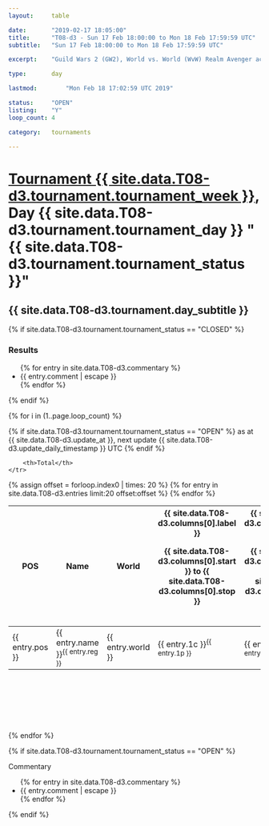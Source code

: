 ```yaml
---
layout: 	table

date: 		"2019-02-17 18:05:00"
title: 		"T08-d3 - Sun 17 Feb 18:00:00 to Mon 18 Feb 17:59:59 UTC"
subtitle: 	"Sun 17 Feb 18:00:00 to Mon 18 Feb 17:59:59 UTC"

excerpt:    "Guild Wars 2 (GW2), World vs. World (WvW) Realm Avenger achivement Tournament. \"Every Kill Counts\""

type:       day

lastmod: 		"Mon Feb 18 17:02:59 UTC 2019"

status:     "OPEN"
listing:    "Y"
loop_count: 4

category: 	tournaments

---
```

<div class="table_header">
    <h1><a href="{{ site.data.T08-d3.tournament.week_url }}">Tournament {{ site.data.T08-d3.tournament.tournament_week }}</a>, Day {{ site.data.T08-d3.tournament.tournament_day }} "{{ site.data.T08-d3.tournament.tournament_status }}"</h1>
    <h2>{{ site.data.T08-d3.tournament.day_subtitle }}</h2> 
</div>

{% if site.data.T08-d3.tournament.tournament_status == "CLOSED" %} 
<div class="commentary">
  <h3>Results</h3>
  <ul>
    {% for entry in site.data.T08-d3.commentary %}
    <li class="commentary_list">{{ entry.comment | escape }}</li>
    {% endfor %}
  </ul>
</div>
{% endif %}


{% for i in (1..page.loop_count) %}

{% if site.data.T08-d3.tournament.tournament_status == "OPEN" %} 
<span class="table_nextupdate">as at {{ site.data.T08-d3.update_at }}, next update {{ site.data.T08-d3.update_daily_timestamp }} UTC</span> 
{% endif %}

<table class="day_table">
  <colgroup>
    <col style="width:18px">
    <col style="width:55px">
    <col style="width:55px">
    <col style="width:12px">
    <col style="width:12px">
    <col style="width:12px">
    <col style="width:12px">
    <col style="width:12px">
    <col style="width:12px">
    <col style="width:12px">
    <col style="width:12px">
    <col style="width:12px">
    <col style="width:12px">
    <col style="width:12px">
    <col style="width:12px">
    <col style="width:12px">
    <col style="width:12px">
    <col style="width:12px">
    <col style="width:12px">
    <col style="width:12px">
    <col style="width:12px">
    <col style="width:12px">
    <col style="width:12px">
    <col style="width:12px">
    <col style="width:12px">
    <col style="width:12px">
    <col style="width:12px">
    <col style="width:18px">
  </colgroup>  
  <thead>
    <tr>
        <th>POS</th>
        <th class="AlignLeft">Name</th>
        <th class="AlignLeft">World</th>

<th><div class="label">{{ site.data.T08-d3.columns[0].label }}<p class="onhover">{{ site.data.T08-d3.columns[0].start }} to {{ site.data.T08-d3.columns[0].stop }}</p></div>​</th>
<th><div class="label">{{ site.data.T08-d3.columns[1].label }}<p class="onhover">{{ site.data.T08-d3.columns[1].start }} to {{ site.data.T08-d3.columns[1].stop }}</p></div>​</th>
<th><div class="label">{{ site.data.T08-d3.columns[2].label }}<p class="onhover">{{ site.data.T08-d3.columns[2].start }} to {{ site.data.T08-d3.columns[2].stop }}</p></div>​</th>
<th><div class="label">{{ site.data.T08-d3.columns[3].label }}<p class="onhover">{{ site.data.T08-d3.columns[3].start }} to {{ site.data.T08-d3.columns[3].stop }}</p></div>​</th>
<th><div class="label">{{ site.data.T08-d3.columns[4].label }}<p class="onhover">{{ site.data.T08-d3.columns[4].start }} to {{ site.data.T08-d3.columns[4].stop }}</p></div>​</th>
<th><div class="label">{{ site.data.T08-d3.columns[5].label }}<p class="onhover">{{ site.data.T08-d3.columns[5].start }} to {{ site.data.T08-d3.columns[5].stop }}</p></div>​</th>
<th><div class="label">{{ site.data.T08-d3.columns[6].label }}<p class="onhover">{{ site.data.T08-d3.columns[6].start }} to {{ site.data.T08-d3.columns[6].stop }}</p></div>​</th>
<th><div class="label">{{ site.data.T08-d3.columns[7].label }}<p class="onhover">{{ site.data.T08-d3.columns[7].start }} to {{ site.data.T08-d3.columns[7].stop }}</p></div>​</th>
<th><div class="label">{{ site.data.T08-d3.columns[8].label }}<p class="onhover">{{ site.data.T08-d3.columns[8].start }} to {{ site.data.T08-d3.columns[8].stop }}</p></div>​</th>
<th><div class="label">{{ site.data.T08-d3.columns[9].label }}<p class="onhover">{{ site.data.T08-d3.columns[9].start }} to {{ site.data.T08-d3.columns[9].stop }}</p></div>​</th>
<th><div class="label">{{ site.data.T08-d3.columns[10].label }}<p class="onhover">{{ site.data.T08-d3.columns[10].start }} to {{ site.data.T08-d3.columns[10].stop }}</p></div>​</th>

<th><div class="label">{{ site.data.T08-d3.columns[11].label }}<p class="onhover">{{ site.data.T08-d3.columns[11].start }} to {{ site.data.T08-d3.columns[11].stop }}</p></div>​</th>
<th><div class="label">{{ site.data.T08-d3.columns[12].label }}<p class="onhover">{{ site.data.T08-d3.columns[12].start }} to {{ site.data.T08-d3.columns[12].stop }}</p></div>​</th>
<th><div class="label">{{ site.data.T08-d3.columns[13].label }}<p class="onhover">{{ site.data.T08-d3.columns[13].start }} to {{ site.data.T08-d3.columns[13].stop }}</p></div>​</th>
<th><div class="label">{{ site.data.T08-d3.columns[14].label }}<p class="onhover">{{ site.data.T08-d3.columns[14].start }} to {{ site.data.T08-d3.columns[14].stop }}</p></div>​</th>
<th><div class="label">{{ site.data.T08-d3.columns[15].label }}<p class="onhover">{{ site.data.T08-d3.columns[15].start }} to {{ site.data.T08-d3.columns[15].stop }}</p></div>​</th>
<th><div class="label">{{ site.data.T08-d3.columns[16].label }}<p class="onhover">{{ site.data.T08-d3.columns[16].start }} to {{ site.data.T08-d3.columns[16].stop }}</p></div>​</th>
<th><div class="label">{{ site.data.T08-d3.columns[17].label }}<p class="onhover">{{ site.data.T08-d3.columns[17].start }} to {{ site.data.T08-d3.columns[17].stop }}</p></div>​</th>
<th><div class="label">{{ site.data.T08-d3.columns[18].label }}<p class="onhover">{{ site.data.T08-d3.columns[18].start }} to {{ site.data.T08-d3.columns[18].stop }}</p></div>​</th>
<th><div class="label">{{ site.data.T08-d3.columns[19].label }}<p class="onhover">{{ site.data.T08-d3.columns[19].start }} to {{ site.data.T08-d3.columns[19].stop }}</p></div>​</th>
<th><div class="label">{{ site.data.T08-d3.columns[20].label }}<p class="onhover">{{ site.data.T08-d3.columns[20].start }} to {{ site.data.T08-d3.columns[20].stop }}</p></div>​</th>

<th><div class="label">{{ site.data.T08-d3.columns[21].label }}<p class="onhover">{{ site.data.T08-d3.columns[21].start }} to {{ site.data.T08-d3.columns[21].stop }}</p></div>​</th>
<th><div class="label">{{ site.data.T08-d3.columns[22].label }}<p class="onhover">{{ site.data.T08-d3.columns[22].start }} to {{ site.data.T08-d3.columns[22].stop }}</p></div>​</th>
<th><div class="label">{{ site.data.T08-d3.columns[23].label }}<p class="onhover">{{ site.data.T08-d3.columns[23].start }} to {{ site.data.T08-d3.columns[23].stop }}</p></div>​</th>

        <th>Total</th>
    </tr>
  </thead>
  {% assign offset = forloop.index0 | times: 20 %}
<tbody>
{% for entry in site.data.T08-d3.entries limit:20 offset:offset %}
  <tr>
    <td class="pl{{ entry.pos }}">{{ entry.pos }}</td>
    <td class="AlignLeft">{{ entry.name }}<sup>{{ entry.reg }}</sup></td>
    <td class="AlignLeft">{{ entry.world }}</td>
    <td class="pl{{ entry.1p }}">{{ entry.1c }}<sup>{{ entry.1p }}</sup></td>
    <td class="pl{{ entry.2p }}">{{ entry.2c }}<sup>{{ entry.2p }}</sup></td>
    <td class="pl{{ entry.3p }}">{{ entry.3c }}<sup>{{ entry.3p }}</sup></td>
    <td class="pl{{ entry.4p }}">{{ entry.4c }}<sup>{{ entry.4p }}</sup></td>
    <td class="pl{{ entry.5p }}">{{ entry.5c }}<sup>{{ entry.5p }}</sup></td>
    <td class="pl{{ entry.6p }}">{{ entry.6c }}<sup>{{ entry.6p }}</sup></td>
    <td class="pl{{ entry.7p }}">{{ entry.7c }}<sup>{{ entry.7p }}</sup></td>
    <td class="pl{{ entry.8p }}">{{ entry.8c }}<sup>{{ entry.8p }}</sup></td>
    <td class="pl{{ entry.9p }}">{{ entry.9c }}<sup>{{ entry.9p }}</sup></td>
    <td class="pl{{ entry.10p }}">{{ entry.10c }}<sup>{{ entry.10p }}</sup></td>
    <td class="pl{{ entry.11p }}">{{ entry.11c }}<sup>{{ entry.11p }}</sup></td>
    <td class="pl{{ entry.12p }}">{{ entry.12c }}<sup>{{ entry.12p }}</sup></td>
    <td class="pl{{ entry.13p }}">{{ entry.13c }}<sup>{{ entry.13p }}</sup></td>
    <td class="pl{{ entry.14p }}">{{ entry.14c }}<sup>{{ entry.14p }}</sup></td>
    <td class="pl{{ entry.15p }}">{{ entry.15c }}<sup>{{ entry.15p }}</sup></td>
    <td class="pl{{ entry.16p }}">{{ entry.16c }}<sup>{{ entry.16p }}</sup></td>
    <td class="pl{{ entry.17p }}">{{ entry.17c }}<sup>{{ entry.17p }}</sup></td>
    <td class="pl{{ entry.18p }}">{{ entry.18c }}<sup>{{ entry.18p }}</sup></td>
    <td class="pl{{ entry.19p }}">{{ entry.19c }}<sup>{{ entry.19p }}</sup></td>
    <td class="pl{{ entry.20p }}">{{ entry.20c }}<sup>{{ entry.20p }}</sup></td>
    <td class="pl{{ entry.21p }}">{{ entry.21c }}<sup>{{ entry.21p }}</sup></td>
    <td class="pl{{ entry.22p }}">{{ entry.22c }}<sup>{{ entry.22p }}</sup></td>
    <td class="pl{{ entry.23p }}">{{ entry.23c }}<sup>{{ entry.23p }}</sup></td>
    <td class="pl{{ entry.24p }}">{{ entry.24c }}<sup>{{ entry.24p }}</sup></td>
    <td>{{ entry.total }}</td>
  </tr>
{% endfor %}  
</tbody>
</table>
<div class="leaderboard">
  <script async src="//pagead2.googlesyndication.com/pagead/js/adsbygoogle.js"></script>
  <!-- 728x90 -->
  <ins class="adsbygoogle"
       style="display:inline-block;width:728px;height:90px"
       data-ad-client="ca-pub-3274917281288240"
       data-ad-slot="3870538733"></ins>
  <script>
  (adsbygoogle = window.adsbygoogle || []).push({});
  </script>    
</div>
<br />
{% endfor %}

{% if site.data.T08-d3.tournament.tournament_status == "OPEN" %} 
<div class="commentary">
  <span class="commentary_title">Commentary</span>
  <ul>
    {% for entry in site.data.T08-d3.commentary %}
    <li class="commentary_list">{{ entry.comment | escape }}</li>
    {% endfor %}
  </ul>
</div>
{% endif %}


